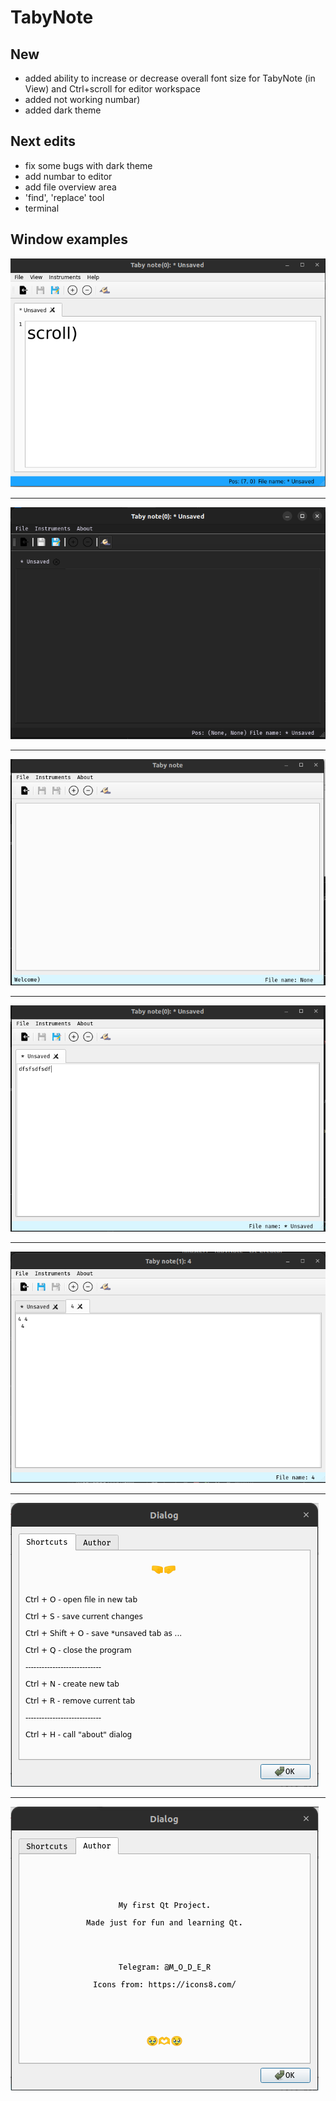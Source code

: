 # TabyNote

## New 
* added ability to increase or decrease overall font size for TabyNote (in View) and Ctrl+scroll for editor workspace
* added not working numbar)
* added dark theme


## Next edits
* fix some bugs with dark theme
* add numbar to editor
* add file overview area
* 'find', 'replace' tool
* terminal


## Window examples

![](img_example/scroll_example.png)<hr>
![](img_example/dark_0_1.png)<hr>
![](img_example/new_window.png)<hr>
![](img_example/unsaved_tab.png)<hr>
![](img_example/open_file.png)<hr>
![](img_example/dialog_1.png)<hr>
![](img_example/dialog_2.png)


